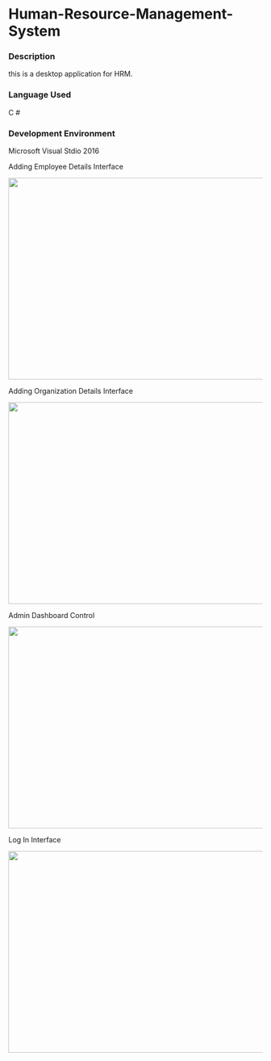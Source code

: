 
# Human-Resource-Management-System
<!DOCTYPE html>
<html>
<body>
<h3>Description</h3>
<p>this is a desktop application for HRM.</p>
<h3>Language Used</h3>
  <p>C #</p>
<h3>Development Environment </h3>
  <p>Microsoft Visual Stdio 2016</p>
  <p>Adding Employee Details Interface </p>
  <img src="https://i.imgur.com/1uaZMG3.png" width="600" height="400">
  <p>Adding Organization Details Interface</p>
  <img src="https://i.imgur.com/GhBUqRZ.png" width="600" height="400">
  <p>Admin Dashboard Control</p>
  <img src="https://i.imgur.com/Tvs8pkh.png" width="600" height="400">
  <p>Log In Interface</p>
  <img src="https://i.imgur.com/DzdFZLc.png" width="600" height="400">
  
</body>
</html>

